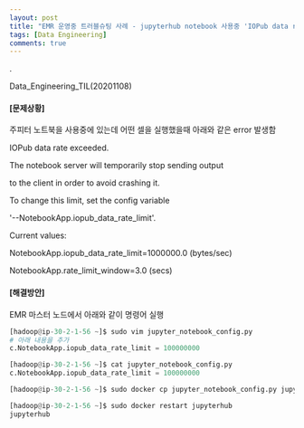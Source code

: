 ```yaml
---
layout: post
title: "EMR 운영중 트러블슈팅 사례 - jupyterhub notebook 사용중 'IOPub data rate exceeded' Error 해결하기"
tags: [Data Engineering]
comments: true
---
```


.

Data_Engineering_TIL(20201108)

#### [문제상황]

주피터 노트북을 사용중에 있는데 어떤 셀을 실행했을때 아래와 같은 error 발생함


IOPub data rate exceeded.

The notebook server will temporarily stop sending output

to the client in order to avoid crashing it.

To change this limit, set the config variable

'--NotebookApp.iopub_data_rate_limit'.

Current values:

NotebookApp.iopub_data_rate_limit=1000000.0 (bytes/sec)

NotebookApp.rate_limit_window=3.0 (secs)

#### [해결방안]

EMR 마스터 노드에서 아래와 같이 명령어 실행


```python
[hadoop@ip-30-2-1-56 ~]$ sudo vim jupyter_notebook_config.py
# 아래 내용을 추가
c.NotebookApp.iopub_data_rate_limit = 100000000

[hadoop@ip-30-2-1-56 ~]$ cat jupyter_notebook_config.py
c.NotebookApp.iopub_data_rate_limit = 100000000

[hadoop@ip-30-2-1-56 ~]$ sudo docker cp jupyter_notebook_config.py jupyterhub:/etc/jupyter/jupyter_notebook_config.py

[hadoop@ip-30-2-1-56 ~]$ sudo docker restart jupyterhub
jupyterhub
```
